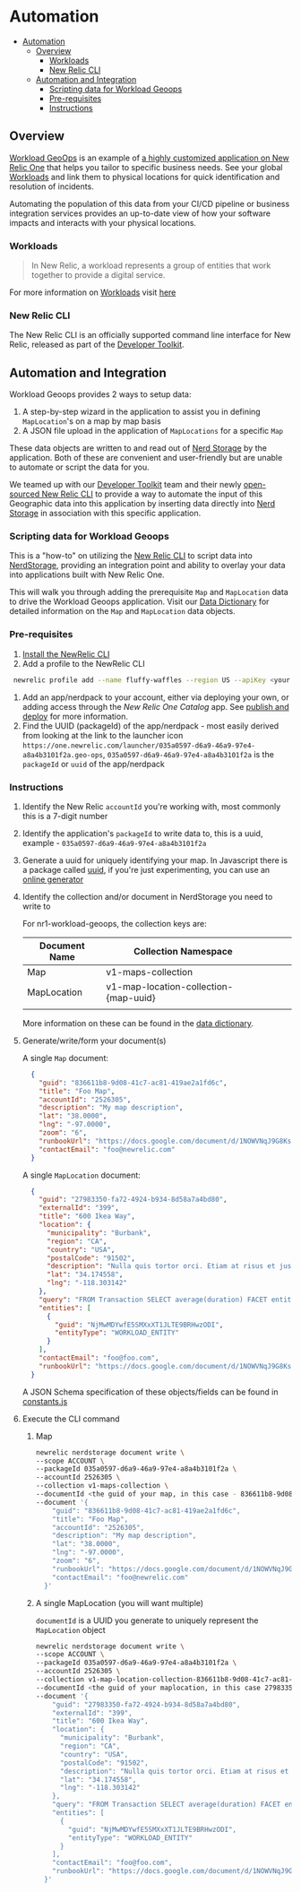 # Automation

<!-- START doctoc generated TOC please keep comment here to allow auto update -->
<!-- DON'T EDIT THIS SECTION, INSTEAD RE-RUN doctoc TO UPDATE -->


- [Automation](#automation)
  - [Overview](#overview)
    - [Workloads](#workloads)
    - [New Relic CLI](#new-relic-cli)
  - [Automation and Integration](#automation-and-integration)
    - [Scripting data for Workload Geoops](#scripting-data-for-workload-geoops)
    - [Pre-requisites](#pre-requisites)
    - [Instructions](#instructions)

<!-- END doctoc generated TOC please keep comment here to allow auto update -->

## Overview

[Workload GeoOps](https://github.com/newrelic/nr1-workload-geoops) is an example of [a highly customized application on New Relic One](https://developer.newrelic.com/) that helps you tailor to specific business needs. See your global [Workloads](https://docs.newrelic.com/docs/new-relic-one/use-new-relic-one/core-concepts/new-relic-one-workloads-isolate-resolve-incidents-faster) and link them to physical locations for quick identification and resolution of incidents.

Automating the population of this data from your CI/CD pipeline or business integration services provides an up-to-date view of how your software impacts and interacts with your physical locations.

### Workloads

> In New Relic, a workload represents a group of entities that work together to provide a digital service.

For more information on [Workloads](https://docs.newrelic.com/docs/new-relic-one/use-new-relic-one/core-concepts/new-relic-one-workloads-isolate-resolve-incidents-faster) visit [here](https://docs.newrelic.com/docs/new-relic-one/use-new-relic-one/core-concepts/new-relic-one-workloads-isolate-resolve-incidents-faster)

### New Relic CLI

The New Relic CLI is an officially supported command line interface for New Relic, released as part of the [Developer Toolkit](https://newrelic.github.io/developer-toolkit/).

## Automation and Integration

Workload Geoops provides 2 ways to setup data:

1. A step-by-step wizard in the application to assist you in defining `MapLocation`'s on a map by map basis
2. A JSON file upload in the application of `MapLocations` for a specific `Map`

These data objects are written to and read out of [Nerd Storage](https://developer.newrelic.com/build-tools/new-relic-one-applications/nerdstorage) by the application. Both of these are convenient and user-friendly but are unable to automate or script the data for you.

We teamed up with our [Developer Toolkit](https://newrelic.github.io/developer-toolkit/) team and their newly [open-sourced New Relic CLI](https://github.com/newrelic/newrelic-cli) to provide a way to automate the input of this Geographic data into this application by inserting data directly into [Nerd Storage](https://developer.newrelic.com/build-tools/new-relic-one-applications/nerdstorage) in association with this specific application.

### Scripting data for Workload Geoops

This is a "how-to" on utilizing the [New Relic CLI](https://github.com/newrelic/newrelic-cli) to script data into [NerdStorage](https://developer.newrelic.com/build-tools/new-relic-one-applications/nerdstorage), providing an integration point and ability to overlay your data into applications built with New Relic One.

This will walk you through adding the prerequisite `Map` and `MapLocation` data to drive the Workload Geoops application. Visit our [Data Dictionary](./data-dictionary.md) for detailed information on the `Map` and `MapLocation` data objects.

### Pre-requisites

1. [Install the NewRelic CLI](https://github.com/newrelic/newrelic-cli)
1. Add a profile to the NewRelic CLI

 ```bash
  newrelic profile add --name fluffy-waffles --region US --apiKey <your api key>
 ```

1. Add an app/nerdpack to your account, either via deploying your own, or adding access through the _New Relic One Catalog_ app. See [publish and deploy](https://developer.newrelic.com/build-tools/new-relic-one-applications/publish-deploy) for more information.
1. Find the UUID (packageId) of the app/nerdpack - most easily derived from looking at the link to the launcher icon `https://one.newrelic.com/launcher/035a0597-d6a9-46a9-97e4-a8a4b3101f2a.geo-ops`, `035a0597-d6a9-46a9-97e4-a8a4b3101f2a` is the `packageId` or `uuid` of the app/nerdpack

### Instructions

1. Identify the New Relic `accountId` you're working with, most commonly this is a 7-digit number

1. Identify the application's `packageId` to write data to, this is a uuid, example - `035a0597-d6a9-46a9-97e4-a8a4b3101f2a`

1. Generate a uuid for uniquely identifying your map. In Javascript there is a package called [uuid](https://github.com/uuidjs/uuid), if you're just experimenting, you can use an [online generator](https://www.guidgenerator.com/)

1. Identify the collection and/or document in NerdStorage you need to write to

    For nr1-workload-geoops, the collection keys are:

    | Document Name | Collection Namespace                  |   |   |   |
    |---------------|---------------------------------------|---|---|---|
    | Map           | v1-maps-collection                    |   |   |   |
    | MapLocation   | v1-map-location-collection-{map-uuid} |   |   |   |
    |               |                                       |   |   |   |

    More information on these can be found in the [data dictionary](./data-dictionary.md).

1. Generate/write/form your document(s)

    A single `Map` document:

    ```json
      {
        "guid": "836611b8-9d08-41c7-ac81-419ae2a1fd6c",
        "title": "Foo Map",
        "accountId": "2526305",
        "description": "My map description",
        "lat": "38.0000",
        "lng": "-97.0000",
        "zoom": "6",
        "runbookUrl": "https://docs.google.com/document/d/1NOWVNqJ9G8Ks5jIf2HVRj2CLP0Mjui1FsaIqs7kXy-Y/edit",
        "contactEmail": "foo@newrelic.com"
      }
    ```

    A single `MapLocation` document:

    ```json
      {
        "guid": "27983350-fa72-4924-b934-8d58a7a4bd80",
        "externalId": "399",
        "title": "600 Ikea Way",
        "location": {
          "municipality": "Burbank",
          "region": "CA",
          "country": "USA",
          "postalCode": "91502",
          "description": "Nulla quis tortor orci. Etiam at risus et justo dignissim.",
          "lat": "34.174558",
          "lng": "-118.303142"
        },
        "query": "FROM Transaction SELECT average(duration) FACET entityGuid, appName WHERE entityGuid in ('NjMwMDYwfEFQTXxBUFBMSUNBVElPTnw2MDgwNzg2')",
        "entities": [
          {
            "guid": "NjMwMDYwfE5SMXxXT1JLTE9BRHwzODI",
            "entityType": "WORKLOAD_ENTITY"
          }
        ],
        "contactEmail": "foo@foo.com",
        "runbookUrl": "https://docs.google.com/document/d/1NOWVNqJ9G8Ks5jIf2HVRj2CLP0Mjui1FsaIqs7kXy-Y/edit"
      }
    ```

    A JSON Schema specification of these objects/fields can be found in [constants.js](../nerdlets/shared/constants.js)

1. Execute the CLI command
    1. Map

        ```bash
        newrelic nerdstorage document write \
        --scope ACCOUNT \
        --packageId 035a0597-d6a9-46a9-97e4-a8a4b3101f2a \
        --accountId 2526305 \
        --collection v1-maps-collection \
        --documentId <the guid of your map, in this case - 836611b8-9d08-41c7-ac81-419ae2a1fd6c> \
        --document '{
            "guid": "836611b8-9d08-41c7-ac81-419ae2a1fd6c",
            "title": "Foo Map",
            "accountId": "2526305",
            "description": "My map description",
            "lat": "38.0000",
            "lng": "-97.0000",
            "zoom": "6",
            "runbookUrl": "https://docs.google.com/document/d/1NOWVNqJ9G8Ks5jIf2HVRj2CLP0Mjui1FsaIqs7kXy-Y/edit",
            "contactEmail": "foo@newrelic.com"
          }'
        ```

    1. A single MapLocation (you will want multiple)

        `documentId` is a UUID you generate to uniquely represent the `MapLocation` object

        ```bash
        newrelic nerdstorage document write \
        --scope ACCOUNT \
        --packageId 035a0597-d6a9-46a9-97e4-a8a4b3101f2a \
        --accountId 2526305 \
        --collection v1-map-location-collection-836611b8-9d08-41c7-ac81-419ae2a1fd6c \
        --documentId <the guid of your maplocation, in this case 27983350-fa72-4924-b934-8d58a7a4bd80> \
        --document '{
            "guid": "27983350-fa72-4924-b934-8d58a7a4bd80",
            "externalId": "399",
            "title": "600 Ikea Way",
            "location": {
              "municipality": "Burbank",
              "region": "CA",
              "country": "USA",
              "postalCode": "91502",
              "description": "Nulla quis tortor orci. Etiam at risus et justo dignissim.",
              "lat": "34.174558",
              "lng": "-118.303142"
            },
            "query": "FROM Transaction SELECT average(duration) FACET entityGuid, appName WHERE entityGuid in ('NjMwMDYwfEFQTXxBUFBMSUNBVElPTnw2MDgwNzg2')",
            "entities": [
              {
                "guid": "NjMwMDYwfE5SMXxXT1JLTE9BRHwzODI",
                "entityType": "WORKLOAD_ENTITY"
              }
            ],
            "contactEmail": "foo@foo.com",
            "runbookUrl": "https://docs.google.com/document/d/1NOWVNqJ9G8Ks5jIf2HVRj2CLP0Mjui1FsaIqs7kXy-Y/edit"
          }'
        ```
